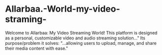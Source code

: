 # Allarbaa.-World-my-video-straming-
Welcome to Allarbaa: My Video Streaming World! This platform is designed as a personal, customizable video and audio streaming solution..."  Its purpose/problem it solves: "...allowing users to upload, manage, and share their media content with ease."
